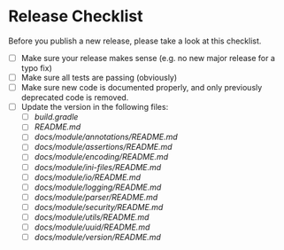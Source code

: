 # Release Checklist

Before you publish a new release, please take a look at this checklist.

- [ ] Make sure your release makes sense (e.g. no new major release for a typo fix)
- [ ] Make sure all tests are passing (obviously)
- [ ] Make sure new code is documented properly, and only previously deprecated code is removed.
- [ ] Update the version in the following files:
  - [ ] *build.gradle*
  - [ ] *README.md*
  - [ ] *docs/module/annotations/README.md*
  - [ ] *docs/module/assertions/README.md*
  - [ ] *docs/module/encoding/README.md*
  - [ ] *docs/module/ini-files/README.md*
  - [ ] *docs/module/io/README.md*
  - [ ] *docs/module/logging/README.md*
  - [ ] *docs/module/parser/README.md*
  - [ ] *docs/module/security/README.md*
  - [ ] *docs/module/utils/README.md*
  - [ ] *docs/module/uuid/README.md*
  - [ ] *docs/module/version/README.md*
